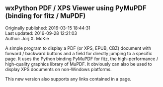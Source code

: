 ## wxPython PDF / XPS Viewer using PyMuPDF (binding for fitz / MuPDF)  
Originally published: 2016-03-15 18:44:31  
Last updated: 2016-09-28 12:21:03  
Author: Jorj X. McKie  
  
A simple program to display a PDF (or XPS, EPUB, CBZ) document with forward / backward buttons and a field for directly jumping to a specific page.
It uses the Python binding PyMuPDF for fitz, the high-performance / high-quality graphics library of MuPDF.
It obviously can also be used to display XPS documents on non-Windows platforms.

This new version also supports any links contained in a page.